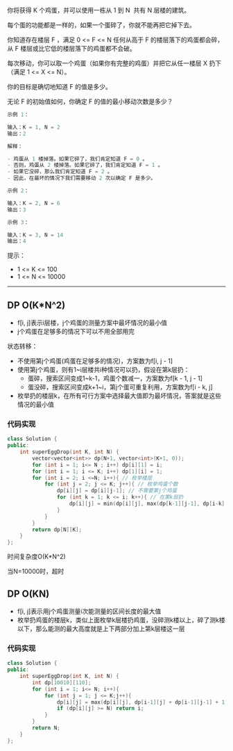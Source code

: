 你将获得 K 个鸡蛋，并可以使用一栋从 1 到 N  共有 N 层楼的建筑。

每个蛋的功能都是一样的，如果一个蛋碎了，你就不能再把它掉下去。

你知道存在楼层 F ，满足 0 <= F <= N 任何从高于 F 的楼层落下的鸡蛋都会碎，从 F 楼层或比它低的楼层落下的鸡蛋都不会破。

每次移动，你可以取一个鸡蛋（如果你有完整的鸡蛋）并把它从任一楼层 X 扔下（满足 1 <= X <= N）。

你的目标是确切地知道 F 的值是多少。

无论 F 的初始值如何，你确定 F 的值的最小移动次数是多少？

```cpp
示例 1：

输入：K = 1, N = 2
输出：2

解释：

- 鸡蛋从 1 楼掉落。如果它碎了，我们肯定知道 F = 0 。
- 否则，鸡蛋从 2 楼掉落。如果它碎了，我们肯定知道 F = 1 。
- 如果它没碎，那么我们肯定知道 F = 2 。
- 因此，在最坏的情况下我们需要移动 2 次以确定 F 是多少。

示例 2：

输入：K = 2, N = 6
输出：3

示例 3：

输入：K = 3, N = 14
输出：4
```

提示：

- 1 <= K <= 100
- 1 <= N <= 10000

---

## DP O(K*N^2)

- f[i, j]表示i层楼，j个鸡蛋的测量方案中最坏情况的最小值
- j个鸡蛋在足够多的情况下可以不用全部用完

状态转移：

- 不使用第j个鸡蛋(鸡蛋在足够多的情况)，方案数为f[i, j - 1]
- 使用第j个鸡蛋，则有1~i层楼共i种情况可以扔，假设在第k层扔：
  - 蛋碎，搜索区间变成1~k-1，鸡蛋个数减一，方案数为f[k - 1, j - 1]
  - 蛋没碎，搜索区间变成k+1~i，第j个蛋可重复利用，方案数为f[i - k, j]
- 枚举扔的楼层k，在所有可行方案中选择最大值即为最坏情况，答案就是这些情况的最小值

### 代码实现

```cpp
class Solution {
public:
    int superEggDrop(int K, int N) {
        vector<vector<int>> dp(N+1, vector<int>(K+1, 0));
        for (int i = 1; i<= N ; i++) dp[i][1] = i;
        for (int i = 1; i <= K; i++) dp[1][i] = 1;
        for (int i = 2; i <=N; i++){ // 枚举楼层
            for (int j = 2; j <= K; j++){ // 枚举鸡蛋个数
                dp[i][j] = dp[i][j-1]; // 不需要第j个鸡蛋
                for (int k = 1; k <= i; k++){ // 在第k层扔
                    dp[i][j] = min(dp[i][j], max(dp[k-1][j-1], dp[i-k][j]) + 1); // 不碎和碎了两种情况，取最大值（最坏情况）+ 操作1次
                }
            }
        } 
        return dp[N][K];
    }
};
```

时间复杂度O(K*N^2)

当N=10000时，超时

## DP O(KN)

- f[i, j]表示用j个鸡蛋测量i次能测量的区间长度的最大值
- 枚举扔鸡蛋的楼层k，类似上面枚举k层楼扔鸡蛋，没碎测k楼以上，碎了测k楼以下，那么能测的最大高度就是上下两部分加上第k层楼这一层

### 代码实现

```cpp
class Solution {
public:
    int superEggDrop(int K, int N) {
        int dp[10010][110];
        for (int i = 1; i<= N; i++){
            for (int j = 1; j <= K;j++){
                dp[i][j] = max(dp[i][j], dp[i-1][j] + dp[i-1][j-1] + 1);
                if (dp[i][j] >= N) return i;
            }
        }
        return N;
    }
};
```
